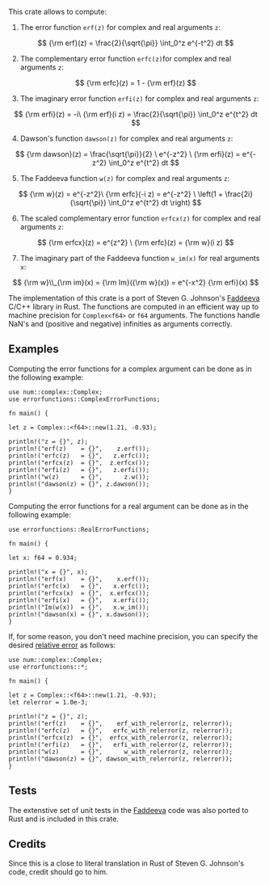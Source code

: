 
This crate allows to compute:

1. The error function `erf(z)` for complex and real arguments `z`:

$$ {\rm erf}(z) = \frac{2}{\sqrt{\pi}} \int_0^z e^{-t^2} dt $$

2. The complementary error function `erfc(z)`for complex and real arguments `z`:

$$ {\rm erfc}(z) = 1 - {\rm erf}(z) $$

3. The imaginary error function `erfi(z)` for complex and real arguments `z`:

$$ {\rm erfi}(z) = -i\  {\rm erf}(i z) = \frac{2}{\sqrt{\pi}} \int_0^z e^{t^2} dt $$

4. Dawson's function `dawson(z)` for complex and real arguments `z`:

$$ {\rm dawson}(z) = \frac{\sqrt{\pi}}{2} \ e^{-z^2} \ {\rm erfi}(z) = e^{-z^2} \int_0^z e^{t^2} dt $$

5. The Faddeeva function `w(z)` for complex and real arguments `z`:

$$ {\rm w}(z) = e^{-z^2}\ {\rm erfc}(-i z) = e^{-z^2} \ \left(1 + \frac{2i}{\sqrt{\pi}} \int_0^z e^{t^2} dt \right) $$

6. The scaled complementary error function `erfcx(z)` for complex and real arguments `z`:

$$ {\rm erfcx}(z) = e^{z^2} \ {\rm erfc}(z) = {\rm w}(i z) $$ 

7. The imaginary part of the Faddeeva function `w_im(x)` for real arguments `x`:

$$ {\rm w}\\_{\rm im}(x) = {\rm Im}({\rm w}(x)) = e^{-x^2} {\rm erfi}(x) $$

The implementation of this crate is a port of Steven G. Johnson's 
[Faddeeva](http://ab-initio.mit.edu/wiki/index.php/Faddeeva_Package) C/C++ library in Rust. 
The functions are computed in an efficient way up to machine precision for `Complex<f64>` or `f64` arguments. 
The functions handle NaN's and (positive and negative) infinities as arguments correctly.



## Examples

Computing the error functions for a complex argument can be done as in the following example:

```
use num::complex::Complex;
use errorfunctions::ComplexErrorFunctions;

fn main() {

let z = Complex::<f64>::new(1.21, -0.93);

println!("z = {}", z);
println!("erf(z)    = {}",    z.erf());
println!("erfc(z)   = {}",   z.erfc());
println!("erfcx(z)  = {}",  z.erfcx());
println!("erfi(z)   = {}",   z.erfi());
println!("w(z)      = {}",      z.w());
println!("dawson(z) = {}", z.dawson());
}
```

Computing the error functions for a real argument can be done as in the following example:

```
use errorfunctions::RealErrorFunctions;

fn main() {

let x: f64 = 0.934;

println!("x = {}", x);
println!("erf(x)    = {}",    x.erf());
println!("erfc(x)   = {}",   x.erfc()); 
println!("erfcx(x)  = {}",  x.erfcx()); 
println!("erfi(x)   = {}",   x.erfi());
println!("Im(w(x))  = {}",   x.w_im()); 
println!("dawson(x) = {}", x.dawson());
}
```

If, for some reason, you don't need machine precision, you can specify the desired 
[relative error](https://en.wikipedia.org/wiki/Approximation_error) as follows:

```
use num::complex::Complex;
use errorfunctions::*;

fn main() {

let z = Complex::<f64>::new(1.21, -0.93);
let relerror = 1.0e-3;

println!("z = {}", z);
println!("erf(z)    = {}",    erf_with_relerror(z, relerror));
println!("erfc(z)   = {}",   erfc_with_relerror(z, relerror));
println!("erfcx(z)  = {}",  erfcx_with_relerror(z, relerror));
println!("erfi(z)   = {}",   erfi_with_relerror(z, relerror));
println!("w(z)      = {}",      w_with_relerror(z, relerror));
println!("dawson(z) = {}", dawson_with_relerror(z, relerror));
}
```


## Tests

The extenstive set of unit tests in the [Faddeeva](http://ab-initio.mit.edu/wiki/index.php/Faddeeva_Package) 
code was also ported to Rust and is included in this crate.


## Credits

Since this is a close to literal translation in Rust of Steven G. Johnson's code, credit should go to him.





